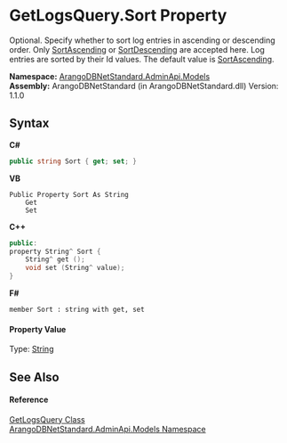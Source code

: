# GetLogsQuery.Sort Property 
 

Optional. Specify whether to sort log entries in ascending or descending order. Only <a href="5fa80174-5d12-404e-65c4-31ee727a5521">SortAscending</a> or <a href="6799248c-6a3c-ced4-5cf8-4400a06c9ef8">SortDescending</a> are accepted here. Log entries are sorted by their Id values. The default value is <a href="5fa80174-5d12-404e-65c4-31ee727a5521">SortAscending</a>.

**Namespace:**&nbsp;<a href="09a5369e-c1cb-35e0-2a36-7817d39ab37d">ArangoDBNetStandard.AdminApi.Models</a><br />**Assembly:**&nbsp;ArangoDBNetStandard (in ArangoDBNetStandard.dll) Version: 1.1.0

## Syntax

**C#**<br />
``` C#
public string Sort { get; set; }
```

**VB**<br />
``` VB
Public Property Sort As String
	Get
	Set
```

**C++**<br />
``` C++
public:
property String^ Sort {
	String^ get ();
	void set (String^ value);
}
```

**F#**<br />
``` F#
member Sort : string with get, set

```


#### Property Value
Type: <a href="https://docs.microsoft.com/dotnet/api/system.string" target="_blank" rel="noopener noreferrer">String</a>

## See Also


#### Reference
<a href="72b81dde-8a25-2d18-d0c0-e93fb69c2969">GetLogsQuery Class</a><br /><a href="09a5369e-c1cb-35e0-2a36-7817d39ab37d">ArangoDBNetStandard.AdminApi.Models Namespace</a><br />
